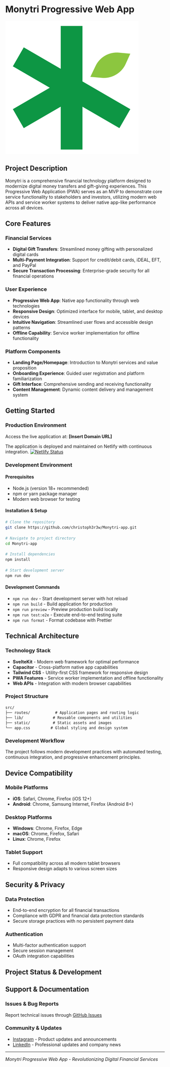 # Monytri Progressive Web App

![Monytri App](./static/Monytri-01-1.png)

## Project Description

Monytri is a comprehensive financial technology platform designed to modernize digital money transfers and gift-giving experiences. This Progressive Web Application (PWA) serves as an MVP to demonstrate core service functionality to stakeholders and investors, utilizing modern web APIs and service worker systems to deliver native app-like performance across all devices.

## Core Features

### Financial Services
- **Digital Gift Transfers**: Streamlined money gifting with personalized digital cards
- **Multi-Payment Integration**: Support for credit/debit cards, iDEAL, EFT, and PayPal
- **Secure Transaction Processing**: Enterprise-grade security for all financial operations

### User Experience
- **Progressive Web App**: Native app functionality through web technologies
- **Responsive Design**: Optimized interface for mobile, tablet, and desktop devices
- **Intuitive Navigation**: Streamlined user flows and accessible design patterns
- **Offline Capability**: Service worker implementation for offline functionality

### Platform Components
- **Landing Page/Homepage**: Introduction to Monytri services and value proposition
- **Onboarding Experience**: Guided user registration and platform familiarization
- **Gift Interface**: Comprehensive sending and receiving functionality
- **Content Management**: Dynamic content delivery and management system

## Getting Started

### Production Environment
Access the live application at: **[Insert Domain URL]**

The application is deployed and maintained on Netlify with continuous integration.
[![Netlify Status](https://api.netlify.com/api/v1/badges/08a4e3a9-42ce-4a4b-859f-cf756c1f2da3/deploy-status)](https://app.netlify.com/projects/monytri-alpha/deploys)


### Development Environment

#### Prerequisites
- Node.js (version 18+ recommended)
- npm or yarn package manager
- Modern web browser for testing

#### Installation & Setup
```bash
# Clone the repository
git clone https://github.com/christoph3r3w/Monytri-app.git

# Navigate to project directory
cd Monytri-app

# Install dependencies
npm install

# Start development server
npm run dev
```

#### Development Commands
- `npm run dev` - Start development server with hot reload
- `npm run build` - Build application for production
- `npm run preview` - Preview production build locally
- `npm run test:e2e` - Execute end-to-end testing suite
- `npm run format` - Format codebase with Prettier

## Technical Architecture

### Technology Stack
- **SvelteKit** - Modern web framework for optimal performance
- **Capacitor** - Cross-platform native app capabilities
- **Tailwind CSS** - Utility-first CSS framework for responsive design
- **PWA Features** - Service worker implementation and offline functionality
- **Web APIs** - Integration with modern browser capabilities

### Project Structure
```
src/
├── routes/           # Application pages and routing logic
├── lib/             # Reusable components and utilities
├── static/          # Static assets and images
└── app.css         # Global styling and design system
```

### Development Workflow
The project follows modern development practices with automated testing, continuous integration, and progressive enhancement principles.

## Device Compatibility

### Mobile Platforms
- **iOS**: Safari, Chrome, Firefox (iOS 12+)
- **Android**: Chrome, Samsung Internet, Firefox (Android 8+)

### Desktop Platforms
- **Windows**: Chrome, Firefox, Edge
- **macOS**: Chrome, Firefox, Safari
- **Linux**: Chrome, Firefox

### Tablet Support
- Full compatibility across all modern tablet browsers
- Responsive design adapts to various screen sizes

## Security & Privacy

### Data Protection
- End-to-end encryption for all financial transactions
- Compliance with GDPR and financial data protection standards
- Secure storage practices with no persistent payment data

### Authentication
- Multi-factor authentication support
- Secure session management
- OAuth integration capabilities

## Project Status & Development


## Support & Documentation

### Issues & Bug Reports
Report technical issues through [GitHub Issues](https://github.com/christoph3r3w/Monytri-app/issues)

### Community & Updates
- [Instagram](https://www.instagram.com/monytri.fintech/) - Product updates and announcements
- [LinkedIn](https://www.linkedin.com/company/monytri/) - Professional updates and company news

---

*Monytri Progressive Web App - Revolutionizing Digital Financial Services*
